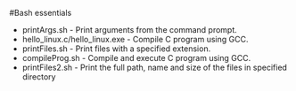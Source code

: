 #Bash essentials
- printArgs.sh - Print arguments from the command prompt.
- hello_linux.c/hello_linux.exe - Compile C program using GCC.
- printFiles.sh - Print files with a specified extension.
- compileProg.sh - Compile and execute C program using GCC.
- printFiles2.sh - Print the full path, name and size of the files in specified directory
